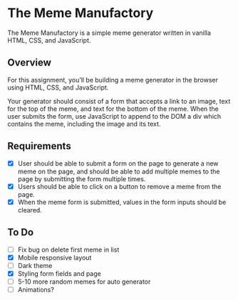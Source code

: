 # The Meme Manufactory

The Meme Manufactory is a simple meme generator written in vanilla HTML, CSS, and JavaScript.

## Overview

For this assignment, you’ll be building a meme generator in the browser using HTML, CSS, and JavaScript.

Your generator should consist of a form that accepts a link to an image, text for the top of the meme, and text for the bottom of the meme. When the user submits the form, use JavaScript to append to the DOM a div which contains the meme, including the image and its text.

## Requirements

- [X] User should be able to submit a form on the page to generate a new meme on the page, and should be able to add multiple memes to the page by submitting the form multiple times.
- [X] Users should be able to click on a button to remove a meme from the page.
- [X] When the meme form is submitted, values in the form inputs should be cleared.

## To Do

- [ ] Fix bug on delete first meme in list
- [X] Mobile responsive layout
- [ ] Dark theme
- [X] Styling form fields and page
- [ ] 5-10 more random memes for auto generator
- [ ] Animations?